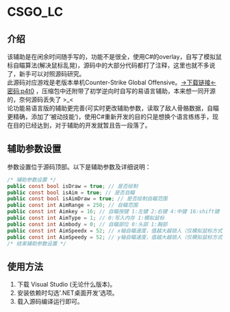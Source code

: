 # CSGO_LC

## 介绍
该辅助是在闲余时间随手写的，功能不是很全，使用C#的overlay，自写了模拟鼠标自瞄算法(解决鼠标乱晃)，源码中的大部分代码都打了注释，这里也就不多说了，新手可以对照源码研究。  
此源码对应游戏是老版本单机Counter-Strike Global Offensive。[→下载链接← 密码:p4t0](https://pan.baidu.com/s/1li-fFDHelOZo0V8f_7kY-g?pwd=p4t0) ，压缩包中还附带了初学逆向时自写的易语言辅助，本来想一同开源的，奈何源码丢失了 >_<  
论功能易语言版的辅助更完善(可实时更改辅助参数，读取了敌人骨骼数据，自瞄更精确，添加了‘被动技能’)，使用C#重新开发的目的只是想换个语言练练手，现在目的已经达到，对于辅助的开发就暂且告一段落了。  

## 辅助参数设置
参数设置位于源码顶部。以下是辅助参数及详细说明：

```csharp
/* 辅助参数设置 */
public const bool isDraw = true; // 是否绘制
public const bool isAim = true; // 是否自瞄
public const bool isAimDraw = true; // 是否绘制自瞄范围
public const int AimRange = 250; // 自瞄范围
public const int Aimkey = 16; // 自瞄按键 1:左键 2:右键 4:中键 16:shift键 17:ctrl键 18:alt键 (更多按键请移步网上查询键代码)
public const int AimType = 1; // 0:写入内存 1:模拟鼠标
public const int Aimbody = 0; // 自瞄部位 0:头部 1:胸部
public const int AimSpeedx = 52; // x轴自瞄速度，值越大越锁人（仅模拟鼠标方式有效）
public const int AimSpeedy = 52; // y轴自瞄速度，值越大越锁人（仅模拟鼠标方式有效）
/* 结束辅助参数设置 */
```

## 使用方法
1. 下载 Visual Studio (无论什么版本)。  
2. 安装依赖时勾选'.NET桌面开发'选项。  
3. 载入源码编译运行即可。  
